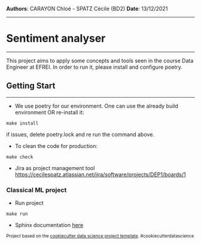 **Authors**: CARAYON Chloé - SPATZ Cécile (BD2)
**Date**: 13/12/2021
___
# Sentiment analyser
___

This project aims to apply some concepts and tools seen in the course Data Engineer at EFREI.
In order to run it, please install and configure poetry.

## Getting Start
---

- We use poetry for our environment. 
One can use the already build environment OR re-install it:
``` 
make install
```
if issues, delete poetry.lock and re run the command above.


- To clean the code for production:
``` 
make check
```

- Jira as project management tool
https://cecilespatz.atlassian.net/jira/software/projects/DEP1/boards/1

###  Classical ML project
- Run project
``` 
make run
```

- Sphinx documentation [here](https://github.com/ChloeCarayon/Sentiment_analyser_app/blob/master/docs/build/html/index.html)

<p><small>Project based on the <a target="_blank" href="https://drivendata.github.io/cookiecutter-data-science/">cookiecutter data science project template</a>. #cookiecutterdatascience</small></p>
